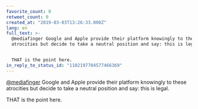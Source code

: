 ```yaml
---
favorite_count: 0
retweet_count: 0
created_at: "2019-03-03T13:26:33.000Z"
lang: en
full_text: >-
  @mediafinger Google and Apple provide their platform knowingly to these
  atrocities but decide to take a neutral position and say: this is legal.


  THAT is the point here.
in_reply_to_status_id: "1102197704577466369"
---
```


[@mediafinger](https://twitter.com/mediafinger) Google and Apple provide their
platform knowingly to these atrocities but decide to take a neutral position and
say: this is legal.

THAT is the point here.
